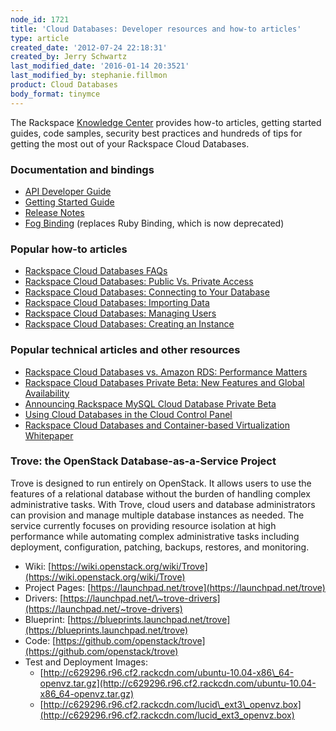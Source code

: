 ```yaml
---
node_id: 1721
title: 'Cloud Databases: Developer resources and how-to articles'
type: article
created_date: '2012-07-24 22:18:31'
created_by: Jerry Schwartz
last_modified_date: '2016-01-14 20:3521'
last_modified_by: stephanie.fillmon
product: Cloud Databases
body_format: tinymce
---
```


The Rackspace [Knowledge
Center](http://www.rackspace.com/knowledge_center/) provides how-to
articles, getting started guides, code samples, security best practices
and hundreds of tips for getting the most out of your Rackspace Cloud
Databases.

### Documentation and bindings

-   [API Developer
    Guide](https://developer.rackspace.com/docs/cloud-databases/v1/developer-guide/)
-   [Getting Started
    Guide](https://developer.rackspace.com/docs/cloud-databases/v1/developer-guide/#getting-started)
-   [Release
    Notes](https://developer.rackspace.com/docs/cloud-databases/v1/developer-guide/#document-release-notes)
-   [Fog Binding](https://github.com/rackspace/fog) (replaces Ruby
    Binding, which is now deprecated)

### Popular how-to articles

-   [Rackspace Cloud Databases
    FAQs](http://www.rackspace.com/knowledge_center/product-faq/cloud-databases)
-   [Rackspace Cloud Databases: Public Vs. Private
    Access](http://www.rackspace.com/knowledge_center/article/public-and-private-access-for-cloud-databases)
-   [Rackspace Cloud Databases: Connecting to Your
    Database](http://www.rackspace.com/knowledge_center/article/connect-to-a-cloud-databases-instance)
-   [Rackspace Cloud Databases: Importing
    Data](http://www.rackspace.com/knowledge_center/article/importing-data-into-cloud-databases)
-   [Rackspace Cloud Databases: Managing
    Users](http://www.rackspace.com/knowledge_center/article/managing-users-for-cloud-databases)
-   [Rackspace Cloud Databases: Creating an
    Instance](http://www.rackspace.com/knowledge_center/article/cloud-database-instance-parameters)

### Popular technical articles and other resources

-   [Rackspace Cloud Databases vs. Amazon RDS: Performance
    Matters](http://www.rackspace.com/blog/performance-matters-rackspace-cloud-databases-is-faster-than-amazon-rds/)
-   [Rackspace Cloud Databases Private Beta: New Features and Global
    Availability](http://www.rackspace.com/blog/rackspace-cloud-databases-private-beta-new-features-and-global-availability/)
-   [Announcing Rackspace MySQL Cloud Database Private
    Beta](http://www.rackspace.com/blog/announcing-the-rackspace-mysql-cloud-database-private-beta/)
-   [Using Cloud Databases in the Cloud Control
    Panel](http://c1776742.r42.cf0.rackcdn.com/downloads/pdfs/Using-Cloud-Databases-in-the-Cloud-Control-Panel.pdf)
-   [Rackspace Cloud Databases and Container-based Virtualization
    Whitepaper](http://c1776742.r42.cf0.rackcdn.com/downloads/pdfs/Rackspace-Cloud-Databases-and-Container-based-Virtualization.pdf)

### Trove: the OpenStack Database-as-a-Service Project

Trove is designed to run entirely on OpenStack. It allows users to use
the features of a relational database without the burden of handling
complex administrative tasks. With Trove, cloud users and database
administrators can provision and manage multiple database instances as
needed. The service currently focuses on providing resource isolation at
high performance while automating complex administrative tasks including
deployment, configuration, patching, backups, restores, and monitoring.

-   Wiki:
    [https://wiki.openstack.org/wiki/Trove](https://wiki.openstack.org/wiki/Trove)
-   Project Pages:
    [https://launchpad.net/trove](https://launchpad.net/trove)
-   Drivers:
    [https://launchpad.net/\~trove-drivers](https://launchpad.net/~trove-drivers)
-   Blueprint:
    [https://blueprints.launchpad.net/trove](https://blueprints.launchpad.net/trove)
-   Code:
    [https://github.com/openstack/trove](https://github.com/openstack/trove)
-   Test and Deployment Images:
    -   [http://c629296.r96.cf2.rackcdn.com/ubuntu-10.04-x86\_64-openvz.tar.gz](http://c629296.r96.cf2.rackcdn.com/ubuntu-10.04-x86_64-openvz.tar.gz)
    -   [http://c629296.r96.cf2.rackcdn.com/lucid\_ext3\_openvz.box](http://c629296.r96.cf2.rackcdn.com/lucid_ext3_openvz.box)

 

